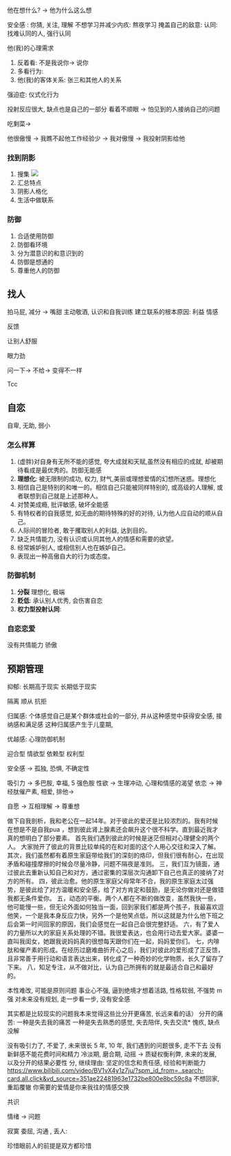 
他在想什么? -> 他为什么这么想


安全感 : 你猜, 关注, 理解
不想学习并减少内疚: 熬夜学习
掩盖自己的敌意: 
认同: 找难认同的人, 强行认同

他(我)的心理需求
1. 反着看: 
不是我说你-> 说你
2. 多看行为: 
3. 他(我)的客体关系: 张三和其他人的关系


强迫症: 仪式化行为

投射反应很大, 缺点也是自己的一部分
看着不顺眼  -> 怕见到的人接纳自己的问题

吃剩菜-> 

他很傲慢 -> 我瞧不起他工作经验少 ->  我对傲慢 -> 我投射阴影给他 

### 找到阴影

1. 搜集
![](Pasted%20image%2020240911135419.png)
2. 汇总特点
3. 阴影人格化
4. 生活中做联系

### 防御

1. 合适使用防御
2. 防御看环境
3. 分为潜意识的和意识到的
4. 防御是想通的
5. 尊重他人的防御



## 找人

拍马屁, 减分 -> 嘴甜
主动敬酒, 认识和自我训练
建立联系的根本原因: 
利益
情感

反馈

让别人舒服

眼力劲

问一下-> 不给-> 变得不一样 

Tcc 



## 自恋
自卑, 无助, 弱小
### 怎么样算
1. (虚胖)对自身有无所不能的感觉, 夸大成就和天赋,虽然没有相应的成就, 却被期待看成是最优秀的。防御无能感 
2. **理想化**: 被无限制的成功, 权力, 财气,美丽或理想爱情的幻想所迷惑。理想化
3. 相信自己是特别的和唯一的。相信自己只能被同样特别的, 或高级的人理解, 或者联想到自己就是上述那种人。
4. 对赞美成瘾, 批评敏感, 破坏全能感
5. 有特权者的自我感觉, 如无由的期待特殊的好的对待, 认为他人应自动的顺从自己。
6. 人际间的冒险者, 敢于攫取别人的利益, 达到目的。
7. 缺乏共情能力, 没有认识或认同其他人的情感和需要的欲望。
8. 经常嫉妒别人, 或相信别人也在嫉妒自己。
9. 表现出一种高傲自大的行为或态度。

### 防御机制
1. **分裂** 理想化, 极端
2. **贬低**: 承认别人优秀, 会伤害自恋
3. **权力型投射认同**: 

### 自恋恋爱

没有共情能力
骄傲








## 预期管理
抑郁: 长期高于现实
长期低于现实



隔离
顺从
抗拒

归属感: 个体感觉自己是某个群体或社会的一部分, 并从这种感觉中获得安全感, 接纳感和满足感
这种归属感产生于儿童期, 

优越感: 心理防御机制


迎合型
情欲型
依赖型
权利型


安全感 -> 孤独, 恐惧, 不确定性


吸引力 -> 多巴胺, 幸福, 5 强色胺
性欲 -> 生理冲动, 心理和情感的渴望
依恋 -> 神经肽催产素, 相爱, 排他-> 

自愿 -> 互相理解 -> 尊重想 




做下自我剖析，我和老公在一起14年。对于彼此的爱还是比较浓烈的。我有时候在想是不是自我pua ，想到彼此肾上腺素还会飙升这个很不科学。直到最近我才真的想明白了部分要素。
首先我们遇到彼此的时候是迷茫但相对心理健全的两个人。
大家抛开了彼此的背景比较单纯的在和对面的这个人用心交往和深入了解。
其次，我们虽然都有着原生家庭带给我们的深刻的烙印，但我们很有耐心，在出现矛盾和碰撞摩擦的时候会尽量冷静，问题不隔夜是准则。
三，我们互为镜面，通过彼此去重新认知自己和对方，通过密集的深层次沟通卸下自己也真正的接纳了对方的所有。
四，彼此治愈。他的原生家庭父母常年不合，我的原生家庭太过强势，是彼此给了对方温暖和安全感，给了对方肯定和鼓励，是无论你做对还是做错我都无条件爱你。
五，动态的平衡。两个人都在不断的做改变，虽然我快一些，他可能慢一些，但无论外面如何独当一面，回到家我们都是两个孩子，我最喜欢逗他笑，一个是我本身反应力快，另外一个是他笑点低，所以这就是为什么他下班之后会第一时间回家的原因，我们会感觉在一起自己会很完整舒适。
六，有了爱人的力量所以大的家庭关系处理的不错。我很爱表达，也会用行动去爱大家。婆婆一直叫我闺女，她跟我说妈妈真的很想每天跟你们在一起，妈妈爱你们。
七，内啡肽和催产素的形成。在经历过磨难曲折开心之后，我们对彼此的爱形成了正反馈，且非常善于用行动和语言表达出来，转化成了一种奇妙的化学物质，长久了留存了下来。
八，知足专注，从不做对比，认为自己所拥有的就是最适合自己和最好的。

本性难改, 可能是原则问题
事业心不强,  逼到绝境才想着活路, 性格软弱, 不强势 m 强
对未来没有规划, 走一步看一步, 没有安全感


其实都是比较现实的问题我本来觉得这些比分开更痛苦, 长远来看的话）
分开的痛苦: 一种是失去我的痛苦
一种是失去熟悉的感觉, 失去陪伴, 失去交流* 愧疚, 缺点没解

没有吸引力了, 不爱了, 未来很长 5 年, 10 年, 我们遇到的问题很多, 走不下去
没有新鲜感不能花费时间和精力
冷淡期, 磨合期, 动摇 -> 质疑权衡利弊, 未来的发展, 以及分开的结果必要性
分, 
继续理由:  坚定的信念和责任感, 经验和判断能力
https://www.bilibili.com/video/BV1vX4y1z7ju/?spm_id_from=..search-card.all.click&vd_source=351ae22481963e1732be800e8bc59c8a
不想回家, 重蹈覆辙
你需要的爱情是你来我往的情感交换

共识


情绪 -> 问题

寂寞
委屈, 沟通 , 
丢人: 

珍惜眼前人的前提是双方都珍惜


